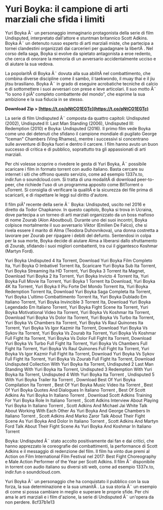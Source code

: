 # Yuri Boyka: il campione di arti marziali che sfida i limiti
 
Yuri Boyka Ã¨ un personaggio immaginario protagonista della serie di film Undisputed, interpretato dall'attore e stuntman britannico Scott Adkins. Boyka Ã¨ un detenuto russo esperto di arti marziali miste, che partecipa a tornei clandestini organizzati dai carcerieri per guadagnare la libertÃ . Nel corso della saga, Boyka si evolve da spietato antagonista a eroe redento, che cerca di onorare la memoria di un avversario accidentalmente ucciso e di aiutare la sua vedova.
 
La popolaritÃ  di Boyka Ã¨ dovuta alla sua abilitÃ  nel combattimento, che combina diverse discipline come il sambo, il taekwondo, il muay thai e il jiu jitsu brasiliano. Boyka Ã¨ in grado di eseguire acrobatiche tecniche di calcio e di sottomettere i suoi avversari con prese e leve articolari. Il suo motto Ã¨ "Io sono il piÃ¹ completo combattente del mondo", che esprime la sua ambizione e la sua fiducia in se stesso.
 
**Download Zip > [https://t.co/pNtCO1EGTc](https://t.co/pNtCO1EGTc)**


 
La serie di film Undisputed Ã¨ composta da quattro capitoli: Undisputed (2002), Undisputed II: Last Man Standing (2006), Undisputed III: Redemption (2010) e Boyka: Undisputed (2016). Il primo film vede Boyka come uno dei detenuti che sfidano il campione mondiale di pugilato George "Iceman" Chambers (Ving Rhames), mentre i successivi si concentrano sulle avventure di Boyka fuori e dentro il carcere. I film hanno avuto un buon successo di critica e di pubblico, soprattutto tra gli appassionati di arti marziali.
 
Per chi volesse scoprire o rivedere le gesta di Yuri Boyka, Ã¨ possibile scaricare i film in formato torrent con audio italiano. Basta cercare su internet i siti che offrono questo servizio, come ad esempio 1337x.to, indir.fun o soundcloud.com. Si tratta di una modalitÃ  di download peer-to-peer, che richiede l'uso di un programma apposito come BitTorrent o uTorrent. Si consiglia di verificare la qualitÃ  e la sicurezza dei file prima di scaricarli, e di rispettare le leggi sul diritto d'autore.
  
Il film piÃ¹ recente della serie Ã¨ Boyka: Undisputed, uscito nel 2016 e diretto da Todor Chapkanov. In questo capitolo, Boyka si trova in Ucraina, dove partecipa a un torneo di arti marziali organizzato da un boss mafioso di nome Zourab (Alon Aboutboul). Durante uno dei suoi incontri, Boyka colpisce mortalmente il suo avversario Viktor (Emilien De Falco), che si rivela essere il marito di Alma (Teodora Duhovnikova), una donna costretta a lavorare per Zourab per ripagare i debiti del defunto. Sentendosi in colpa per la sua morte, Boyka decide di aiutare Alma a liberarsi dallo sfruttamento di Zourab, sfidando i suoi migliori combattenti, tra cui il gigantesco Koshmar (Martyn Ford).
 
Yuri Boyka Undisputed 4 Ita Torrent,  Download Yuri Boyka Film Completo Ita,  Yuri Boyka O Imbativel Torrent Ita,  Scaricare Yuri Boyka Sub Ita Torrent,  Yuri Boyka Streaming Ita HD Torrent,  Yuri Boyka 3 Torrent Ita Magnet,  Download Yuri Boyka 2 Ita Torrent,  Yuri Boyka Invicto 4 Torrent Ita,  Yuri Boyka Full Movie Ita Torrent,  Yuri Boyka 1 Torrent Ita Download,  Yuri Boyka 4K Ita Torrent,  Yuri Boyka Il Piu Forte Del Mondo Torrent Ita,  Yuri Boyka Redemption Torrent Ita,  Download Yuri Boyka Saga Completa Ita Torrent,  Yuri Boyka L'ultimo Combattimento Torrent Ita,  Yuri Boyka Dublado Em Italiano Torrent,  Yuri Boyka Invincible 3 Torrent Ita,  Download Yuri Boyka Legendado Em Italiano Torrent,  Yuri Boyka Fight Scene Ita Torrent,  Yuri Boyka Motivational Video Ita Torrent,  Yuri Boyka Vs Koshmar Ita Torrent,  Download Yuri Boyka Vs Dolor Ita Torrent,  Yuri Boyka Vs Turbo Ita Torrent,  Yuri Boyka Vs Chambers Ita Torrent,  Yuri Boyka Vs Raul Quinones Ita Torrent,  Yuri Boyka Vs Igor Kazmir Ita Torrent,  Download Yuri Boyka Vs Sykov Ita Torrent,  Yuri Boyka Vs Zourab Ita Torrent,  Yuri Boyka Vs Koshmar Full Fight Ita Torrent,  Yuri Boyka Vs Dolor Full Fight Ita Torrent,  Download Yuri Boyka Vs Turbo Full Fight Ita Torrent,  Yuri Boyka Vs Chambers Full Fight Ita Torrent,  Yuri Boyka Vs Raul Quinones Full Fight Ita Torrent,  Yuri Boyka Vs Igor Kazmir Full Fight Ita Torrent,  Download Yuri Boyka Vs Sykov Full Fight Ita Torrent,  Yuri Boyka Vs Zourab Full Fight Ita Torrent,  Download Undisputed Collection With Yuri Boyka Ita Torrent,  Undisputed 2 Last Man Standing With Yuri Boyka Ita Torrent,  Undisputed 3 Redemption With Yuri Boyka Ita Torrent,  Undisputed 4 With Yuri Boyka Ita Torrent ,  Undisputed 5 With Yuri Boyka Trailer Ita Torrent ,  Download Best Of Yuri Boyka Compilation Ita Torrent ,  Best Of Yuri Boyka Music Video Ita Torrent ,  Best Of Yuri Boyka Quotes And Dialogues In Italiano Torrent ,  Best Of Scott Adkins As Yuri Boyka In Italiano Torrent ,  Download Scott Adkins Training For Yuri Boyka Role In Italiano Torrent ,  Scott Adkins Interview About Playing Yuri Boyka In Italiano Torrent ,  Scott Adkins And Michael Jai White Talk About Working With Each Other As Yuri Boyka And George Chambers In Italiano Torrent ,  Scott Adkins And Marko Zaror Talk About Their Fight Scene As Yuri Boyka And Dolor In Italiano Torrent ,  Scott Adkins And Martyn Ford Talk About Their Fight Scene As Yuri Boyka And Koshmar In Italiano Torrent
 
Boyka: Undisputed Ã¨ stato accolto positivamente dai fan e dai critici, che hanno apprezzato le coreografie dei combattimenti, la performance di Scott Adkins e il messaggio di redenzione del film. Il film ha vinto due premi al Action on Film International Film Festival nel 2017: Best Fight Choreography e Male Action Performer of the Year per Scott Adkins. Il film Ã¨ disponibile in torrent con audio italiano su diversi siti web, come ad esempio 1337x.to, indir.fun o soundcloud.com.
 
Yuri Boyka Ã¨ un personaggio che ha conquistato il pubblico con la sua forza, la sua determinazione e la sua umanitÃ . La sua storia Ã¨ un esempio di come si possa cambiare in meglio e superare le proprie sfide. Per chi ama le arti marziali e i film d'azione, la serie di Undisputed Ã¨ un'opera da non perdere.
 8cf37b1e13
 
